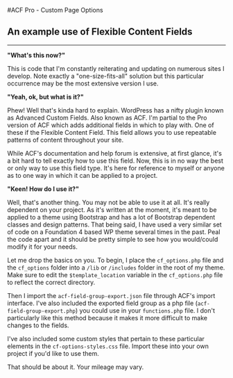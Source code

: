 #ACF Pro - Custom Page Options  

## An example use of Flexible Content Fields  

---
**"What's this now?"**  

This is code that I'm constantly reiterating and updating on numerous sites I develop. Note exactly a "one-size-fits-all" solution but this particular occurrence may be the most extensive version I use.

**"Yeah, ok, but what is it?"**  

Phew! Well that's kinda hard to explain. WordPress has a nifty plugin known as Advanced Custom Fields. Also known as ACF. I'm partial to the Pro version of ACF which adds additional fields in which to play with. One of these if the Flexible Content Field. This field allows you to use repeatable patterns of content throughout your site.

While ACF's documentation and help forum is extensive, at first glance, it's a bit hard to tell exactly how to use this field. Now, this is in no way the best or only way to use this field type. It's here for reference to myself or anyone as to one way in which it can be applied to a project.

**"Keen! How do I use it?"**  

Well, that's another thing. You may not be able to use it at all. It's really dependent on your project. As it's written at the moment, it's meant to be applied to a theme using Bootstrap and has a lot of Bootstrap dependent classes and design patterns. That being said, I have used a very similar set of code on a Foundation 4 based WP theme several times in the past. Peal the code apart and it should be pretty simple to see how you would/could modify it for your needs.

Let me drop the basics on you. To begin, I place the `cf_options.php` file and the `cf_options` folder into a `/lib` or `/includes` folder in the root of my theme. Make sure to edit the `$template_location` variable in the `cf_options.php` file to reflect the correct directory.

Then I import the `acf-field-group-export.json` file through ACF's import interface. I've also included the exported field group as a php file (`acf-field-group-export.php`) you could use in your `functions.php` file. I don't particularly like this method because it makes it more difficult to make changes to the fields. 

I've also included some custom styles that pertain to these particular elements in the `cf-options-styles.css` file. Import these into your own project if you'd like to use them. 

That should be about it. Your mileage may vary.